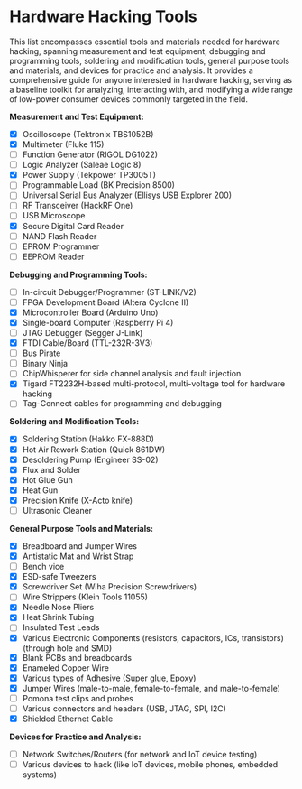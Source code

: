 # Hardware Hacking Tools

This list encompasses essential tools and materials needed for hardware hacking, spanning measurement and test equipment, debugging and programming tools, soldering and modification tools, general purpose tools and materials, and devices for practice and analysis. It provides a comprehensive guide for anyone interested in hardware hacking, serving as a baseline toolkit for analyzing, interacting with, and modifying a wide range of low-power consumer devices commonly targeted in the field.

**Measurement and Test Equipment:**
- [x] Oscilloscope (Tektronix TBS1052B)
- [x] Multimeter (Fluke 115)
- [ ] Function Generator (RIGOL DG1022)
- [ ] Logic Analyzer (Saleae Logic 8)
- [x] Power Supply (Tekpower TP3005T)
- [ ] Programmable Load (BK Precision 8500)
- [ ] Universal Serial Bus Analyzer (Ellisys USB Explorer 200)
- [ ] RF Transceiver (HackRF One)
- [ ] USB Microscope
- [x] Secure Digital Card Reader
- [ ] NAND Flash Reader
- [ ] EPROM Programmer
- [ ] EEPROM Reader

**Debugging and Programming Tools:**
- [ ] In-circuit Debugger/Programmer (ST-LINK/V2)
- [ ] FPGA Development Board (Altera Cyclone II)
- [x] Microcontroller Board (Arduino Uno)
- [x] Single-board Computer (Raspberry Pi 4)
- [ ] JTAG Debugger (Segger J-Link)
- [x] FTDI Cable/Board (TTL-232R-3V3)
- [ ] Bus Pirate
- [ ] Binary Ninja
- [ ] ChipWhisperer for side channel analysis and fault injection
- [x] Tigard FT2232H-based multi-protocol, multi-voltage tool for hardware hacking
- [ ] Tag-Connect cables for programming and debugging

**Soldering and Modification Tools:**
- [x] Soldering Station (Hakko FX-888D)
- [x] Hot Air Rework Station (Quick 861DW)
- [x] Desoldering Pump (Engineer SS-02)
- [x] Flux and Solder
- [x] Hot Glue Gun
- [x] Heat Gun
- [x] Precision Knife (X-Acto knife)
- [ ] Ultrasonic Cleaner

**General Purpose Tools and Materials:**
- [x] Breadboard and Jumper Wires
- [x] Antistatic Mat and Wrist Strap
- [ ] Bench vice
- [x] ESD-safe Tweezers
- [x] Screwdriver Set (Wiha Precision Screwdrivers)
- [ ] Wire Strippers (Klein Tools 11055)
- [x] Needle Nose Pliers
- [x] Heat Shrink Tubing
- [ ] Insulated Test Leads
- [x] Various Electronic Components (resistors, capacitors, ICs, transistors) (through hole and SMD)
- [x] Blank PCBs and breadboards
- [x] Enameled Copper Wire
- [x] Various types of Adhesive (Super glue, Epoxy)
- [x] Jumper Wires (male-to-male, female-to-female, and male-to-female)
- [ ] Pomona test clips and probes
- [ ] Various connectors and headers (USB, JTAG, SPI, I2C)
- [x] Shielded Ethernet Cable

**Devices for Practice and Analysis:**
- [ ] Network Switches/Routers (for network and IoT device testing)
- [ ] Various devices to hack (like IoT devices, mobile phones, embedded systems)
